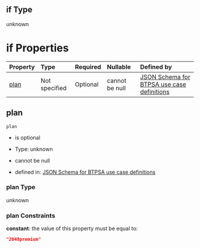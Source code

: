 ## if Type

unknown

# if Properties

| Property      | Type          | Required | Nullable       | Defined by                                                                                                                                                                                                                                  |
| :------------ | :------------ | :------- | :------------- | :------------------------------------------------------------------------------------------------------------------------------------------------------------------------------------------------------------------------------------------ |
| [plan](#plan) | Not specified | Optional | cannot be null | [JSON Schema for BTPSA use case definitions](btpsa-usecase-properties-services-items-allof-1-then-allof-44-then-allof-4-if-properties-plan.md "undefined#/properties/services/items/allOf/1/then/allOf/44/then/allOf/4/if/properties/plan") |

## plan



`plan`

*   is optional

*   Type: unknown

*   cannot be null

*   defined in: [JSON Schema for BTPSA use case definitions](btpsa-usecase-properties-services-items-allof-1-then-allof-44-then-allof-4-if-properties-plan.md "undefined#/properties/services/items/allOf/1/then/allOf/44/then/allOf/4/if/properties/plan")

### plan Type

unknown

### plan Constraints

**constant**: the value of this property must be equal to:

```json
"2048premium"
```
